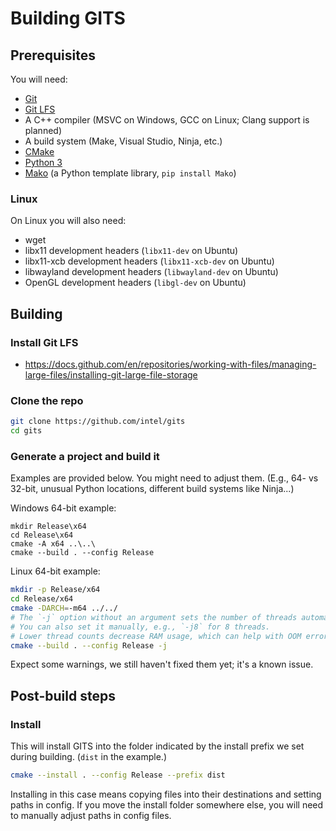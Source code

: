 # Building GITS

## Prerequisites

You will need:
- [Git](https://git-scm.com/)
- [Git LFS](https://git-lfs.com/)
- A C++ compiler (MSVC on Windows, GCC on Linux; Clang support is planned)
- A build system (Make, Visual Studio, Ninja, etc.)
- [CMake](https://cmake.org/)
- [Python 3](https://www.python.org/)
- [Mako](https://www.makotemplates.org/) (a Python template library, `pip install Mako`)

### Linux

On Linux you will also need:
- wget
- libx11 development headers (`libx11-dev` on Ubuntu)
- libx11-xcb development headers (`libx11-xcb-dev` on Ubuntu)
- libwayland development headers (`libwayland-dev` on Ubuntu)
- OpenGL development headers (`libgl-dev` on Ubuntu)

## Building

### Install Git LFS
- https://docs.github.com/en/repositories/working-with-files/managing-large-files/installing-git-large-file-storage

### Clone the repo

```bash
git clone https://github.com/intel/gits
cd gits
```

### Generate a project and build it

Examples are provided below. You might need to adjust them. (E.g., 64- vs 32-bit, unusual Python locations, different build systems like Ninja...)

Windows 64-bit example:
```batch
mkdir Release\x64
cd Release\x64
cmake -A x64 ..\..\
cmake --build . --config Release
```

Linux 64-bit example:
```bash
mkdir -p Release/x64
cd Release/x64
cmake -DARCH=-m64 ../../
# The `-j` option without an argument sets the number of threads automatically.
# You can also set it manually, e.g., `-j8` for 8 threads.
# Lower thread counts decrease RAM usage, which can help with OOM errors.
cmake --build . --config Release -j
```

Expect some warnings, we still haven't fixed them yet; it's a known issue.

## Post-build steps

### Install

This will install GITS into the folder indicated by the install prefix we set during building. (`dist` in the example.)
```bash
cmake --install . --config Release --prefix dist
```
Installing in this case means copying files into their destinations and setting paths in config. If you move the install folder somewhere else, you will need to manually adjust paths in config files.
